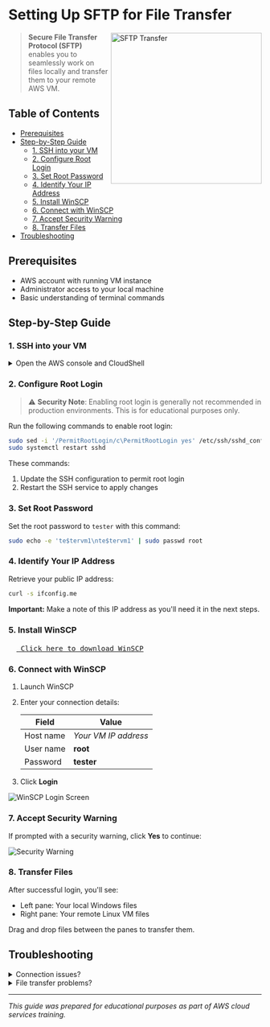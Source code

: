 # Setting Up SFTP for File Transfer

<img src="https://github.com/danielcregg/dc-labs/assets/22198586/09887dea-e316-45c1-affb-91f50c8f9f40" alt="SFTP Transfer" width="300" align="right"/>

> **Secure File Transfer Protocol (SFTP)** enables you to seamlessly work on files locally and transfer them to your remote AWS VM.

## Table of Contents
- [Prerequisites](#prerequisites)
- [Step-by-Step Guide](#step-by-step-guide)
  - [1. SSH into your VM](#1-ssh-into-your-vm)
  - [2. Configure Root Login](#2-configure-root-login)
  - [3. Set Root Password](#3-set-root-password)
  - [4. Identify Your IP Address](#4-identify-your-ip-address)
  - [5. Install WinSCP](#5-install-winscp)
  - [6. Connect with WinSCP](#6-connect-with-winscp)
  - [7. Accept Security Warning](#7-accept-security-warning)
  - [8. Transfer Files](#8-transfer-files)
- [Troubleshooting](#troubleshooting)

## Prerequisites

- AWS account with running VM instance
- Administrator access to your local machine
- Basic understanding of terminal commands

## Step-by-Step Guide

### 1. SSH into your VM

<details>
<summary>Open the AWS console and CloudShell</summary>

1. Sign in to your AWS console
2. Open CloudShell from the navigation bar
3. Run the following command:

```bash
ssh vm
```
</details>

### 2. Configure Root Login

> ⚠️ **Security Note**: Enabling root login is generally not recommended in production environments. This is for educational purposes only.

Run the following commands to enable root login:

```bash
sudo sed -i '/PermitRootLogin/c\PermitRootLogin yes' /etc/ssh/sshd_config
sudo systemctl restart sshd
```

These commands:
1. Update the SSH configuration to permit root login
2. Restart the SSH service to apply changes

### 3. Set Root Password

Set the root password to `tester` with this command:

```bash
sudo echo -e 'te$tervm1\nte$tervm1' | sudo passwd root
```

### 4. Identify Your IP Address

Retrieve your public IP address:

```bash
curl -s ifconfig.me
```

**Important:** Make a note of this IP address as you'll need it in the next steps.

### 5. Install WinSCP

<kbd>[<img src="https://winscp.net/favicon.ico" width="16" height="16"/> Click here to download WinSCP](https://atlantictu-my.sharepoint.com/:u:/g/personal/daniel_cregg_atu_ie/Ef3-CXVnbR78LjDgJAQTtlgBeWnwi4EuWv8JAeo18iLGKQ?e=gUOtB7&download=1)</kbd>

### 6. Connect with WinSCP

1. Launch WinSCP
2. Enter your connection details:
   
   | Field | Value |
   |-------|-------|
   | Host name | *Your VM IP address* |
   | User name | **root** |
   | Password | **tester** |

3. Click **Login**

![WinSCP Login Screen](https://github.com/danielcregg/dc-labs/assets/22198586/3ba3fc86-e3fa-4ab0-b385-e1d317be86b4)

### 7. Accept Security Warning

If prompted with a security warning, click **Yes** to continue:

![Security Warning](https://github.com/danielcregg/dc-labs/assets/22198586/238d66b6-8354-446e-8417-1df886d05b91)

### 8. Transfer Files

After successful login, you'll see:
- Left pane: Your local Windows files
- Right pane: Your remote Linux VM files

Drag and drop files between the panes to transfer them.

## Troubleshooting

<details>
<summary>Connection issues?</summary>

If you cannot connect to your VM:
1. Verify that port 22 is open in your AWS security group settings
2. Check that your VM is running
3. Ensure you're using the correct IP address
4. Verify that your root login and password are set correctly
</details>

<details>
<summary>File transfer problems?</summary>

1. Check file permissions on your VM
2. Ensure you have sufficient disk space
3. Try reconnecting to the server
</details>

---

*This guide was prepared for educational purposes as part of AWS cloud services training.*
